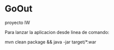 # GoOut
proyecto IW

Para lanzar la aplicacion desde linea de comando:

mvn clean package && java -jar target/*.war
